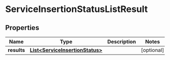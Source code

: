 # ServiceInsertionStatusListResult

## Properties
Name | Type | Description | Notes
------------ | ------------- | ------------- | -------------
**results** | [**List&lt;ServiceInsertionStatus&gt;**](ServiceInsertionStatus.md) |  |  [optional]
